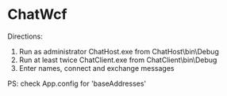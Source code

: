 # ChatWcf

Directions:
1. Run as administrator ChatHost.exe from ChatHost\bin\Debug
2. Run at least twice ChatClient.exe from ChatClient\bin\Debug
3. Enter names, connect and exchange messages

PS: check App.config for 'baseAddresses'
